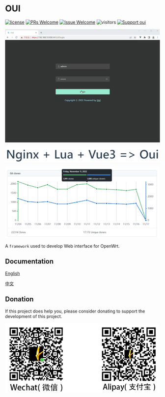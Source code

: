 # OUI

[1]: https://img.shields.io/badge/license-MIT-brightgreen.svg?style=plastic
[2]: /LICENSE
[3]: https://img.shields.io/badge/PRs-welcome-brightgreen.svg?style=plastic
[4]: https://github.com/zhaojh329/oui/pulls
[5]: https://img.shields.io/badge/Issues-welcome-brightgreen.svg?style=plastic
[6]: https://github.com/zhaojh329/oui/issues/new
[7]: https://img.shields.io/badge/Support%20oui-Donate-blueviolet.svg

[![license][1]][2]
[![PRs Welcome][3]][4]
[![Issue Welcome][5]][6]
![visitors](https://visitor-badge.laobi.icu/badge?page_id=zhaojh329.oui)
[![Support oui][7]](#donation)

![](/oui.gif)

![](docs/src/.vuepress/public/images/hero.png)

![](/clones.png)

A `framework` used to develop Web interface for OpenWrt.

## Documentation

[English](https://zhaojh329.github.io/oui/)

[中文](https://zhaojh329.github.io/oui/zh/)

## Donation
If this project does help you, please consider donating to support the development of this project.

![](/docs/donate.png)
